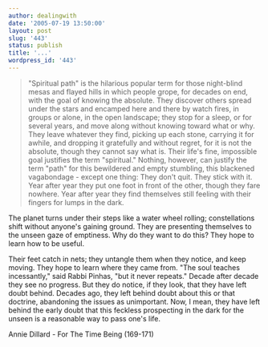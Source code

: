 ```yaml
---
author: dealingwith
date: '2005-07-19 13:50:00'
layout: post
slug: '443'
status: publish
title: '...'
wordpress_id: '443'
---
```



> "Spiritual path" is the hilarious popular term for those night-blind mesas
and flayed hills in which people grope, for decades on end, with the goal of
knowing the absolute. They discover others spread under the stars and encamped
here and there by watch fires, in groups or alone, in the open landscape; they
stop for a sleep, or for several years, and move along without knowing toward
what or why. They leave whatever they find, picking up each stone, carrying it
for awhile, and dropping it gratefully and without regret, for it is not the
absolute, though they cannot say what is. Their life's fine, impossible goal
justifies the term "spiritual." Nothing, however, can justify the term "path"
for this bewildered and empty stumbling, this blackened vagabondage - except
one thing: They don't quit. They stick with it. Year after year they put one
foot in front of the other, though they fare nowhere. Year after year they
find themselves still feeling with their fingers for lumps in the dark.

The planet turns under their steps like a water wheel rolling; constellations
shift without anyone's gaining ground. They are presenting themselves to the
unseen gaze of emptiness. Why do they want to do this? They hope to learn how
to be useful.

Their feet catch in nets; they untangle them when they notice, and keep
moving. They hope to learn where they came from. "The soul teaches
incessantly," said Rabbi Pinhas, "but it never repeats." Decade after decade
they see no progress. But they do notice, if they look, that they have left
doubt behind. Decades ago, they left behind doubt about this or that doctrine,
abandoning the issues as unimportant. Now, I mean, they have left behind the
early doubt that this feckless prospecting in the dark for the unseen is a
reasonable way to pass one's life.

Annie Dillard - For The Time Being (169-171)

